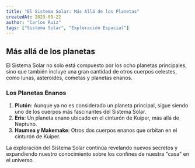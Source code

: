 ```yaml
---
title: "El Sistema Solar: Más Allá de los Planetas"
createdAt: 2023-09-22
author: "Carlos Ruiz"
tags: ["Sistema Solar", "Exploración Espacial"]
---
```


## Más allá de los planetas

El Sistema Solar no solo está compuesto por los ocho planetas principales, sino que también incluye una gran cantidad de otros cuerpos celestes, como lunas, asteroides, cometas y planetas enanos.

### Los Planetas Enanos

1. **Plutón**: Aunque ya no es considerado un planeta principal, sigue siendo uno de los cuerpos más fascinantes del Sistema Solar.
2. **Eris**: Un planeta enano ubicado en el cinturón de Kuiper, más allá de Neptuno.
3. **Haumea y Makemake**: Otros dos cuerpos enanos que orbitan en el cinturón de Kuiper.

La exploración del Sistema Solar continúa revelando nuevos secretos y expandiendo nuestro conocimiento sobre los confines de nuestra "casa" en el universo.
